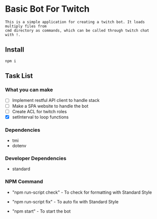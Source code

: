 # Basic Bot For Twitch
```
This is a simple application for creating a twitch bot. It loads multiply files from 
cmd directory as commands, which can be called through twitch chat with !.
```
## Install
```
npm i
```
## Task List
### What you can make
- [ ] Implement restful API client to handle stack
- [ ] Make a SPA website to handle the bot
- [ ] Create ACL for twitch roles
- [x] setInterval to loop functions

### Dependencies
- tmi
- dotenv

### Developer Dependencies
- standard

### NPM Command

- "npm run-script check" - To check for formatting with Standard Style  

- "npm run-script fix" - To auto fix with Standard Style  

- "npm start" - To start the bot  
